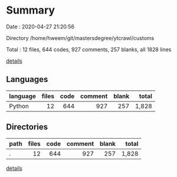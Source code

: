 # Summary

Date : 2020-04-27 21:20:56

Directory /home/hweem/git/mastersdegree/ytcrawl/customs

Total : 12 files,  644 codes, 927 comments, 257 blanks, all 1828 lines

[details](details.md)

## Languages
| language | files | code | comment | blank | total |
| :--- | ---: | ---: | ---: | ---: | ---: |
| Python | 12 | 644 | 927 | 257 | 1,828 |

## Directories
| path | files | code | comment | blank | total |
| :--- | ---: | ---: | ---: | ---: | ---: |
| . | 12 | 644 | 927 | 257 | 1,828 |

[details](details.md)